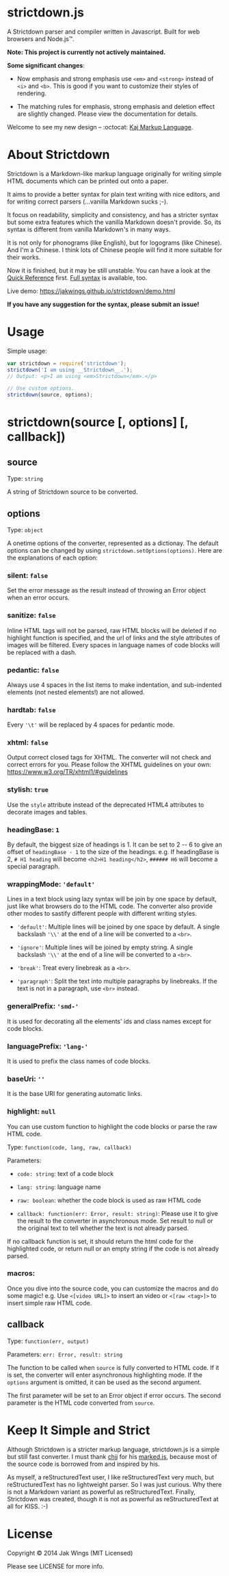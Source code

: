 strictdown.js
=============

A Strictdown parser and compiler written in Javascript. Built for web browsers
and Node.js&trade;.

**Note: This project is currently not actively maintained.**

**Some significant changes**:

- Now emphasis and strong emphasis use `<em>` and `<strong>` instead of `<i>`
  and `<b>`. This is good if you want to customize their styles of rendering.

- The matching rules for emphasis, strong emphasis and deletion effect are
  slightly changed. Please view the documentation for details.

Welcome to see my new design – :octocat: [Kaj Markup Language](https://github.com/jakwings/Kaj-Markup-Language).


About Strictdown
================

Strictdown is a Markdown-like markup language originally for writing simple HTML
documents which can be printed out onto a paper.

It aims to provide a better syntax for plain text writing with nice editors, and
for writing correct parsers (...vanilla Markdown sucks ;-).

It focus on readability, simplicity and consistency, and has a stricter syntax
but some extra features which the vanilla Markdown doesn't provide. So, its
syntax is different from vanilla Markdown's in many ways.

It is not only for phonograms (like English), but for logograms (like Chinese).
And I'm a Chinese. I think lots of Chinese people will find it more suitable for
their works.

Now it is finished, but it may be still unstable. You can have a look at the
[Quick Reference] first. [Full syntax] is available, too.

Live demo: https://jakwings.github.io/strictdown/demo.html

[Quick Reference]: https://jakwings.github.io/strictdown/QuickReference.html

[Full syntax]: https://jakwings.github.io/strictdown/Syntax.html

**If you have any suggestion for the syntax, please submit an issue!**


Usage
=====

Simple usage:

``` javascript
var strictdown = require('strictdown');
strictdown('I am using __Strictdown__.');
// Output: <p>I am using <em>Strictdown</em>.</p>

// Use custom options.
strictdown(source, options);
```


strictdown(source \[, options\] \[, callback\])
===============================================

source
------

Type: `string`

A string of Strictdown source to be converted.

options
-------

Type: `object`

A onetime options of the converter, represented as a dictionay. The default
options can be changed by using `strictdown.setOptions(options)`. Here are the
explanations of each option:

### silent: `false`

Set the error message as the result instead of throwing an Error object when an
error occurs.

### sanitize: `false`

Inline HTML tags will not be parsed, raw HTML blocks will be deleted if no
highlight function is specified, and the url of links and the style attributes
of images will be filtered. Every spaces in language names of code blocks will
be replaced with a dash.

### pedantic: `false`

Always use 4 spaces in the list items to make indentation, and sub-indented
elements (not nested elements!) are not allowed.

### hardtab: `false`

Every `'\t'` will be replaced by 4 spaces for pedantic mode.

### xhtml: `false`

Output correct closed tags for XHTML. The converter will not check and correct
errors for you. Please follow the XHTML guidelines on your own:
<https://www.w3.org/TR/xhtml1/#guidelines>

### stylish: `true`

Use the `style` attribute instead of the deprecated HTML4 attributes to
decorate images and tables.

### headingBase: `1`

By default, the biggest size of headings is 1. It can be set to 2 -- 6 to give
an offset of `headingBase - 1` to the size of the headings. e.g. If headingBase
is 2, `# H1 heading` will become `<h2>H1 heading</h2>`, `###### H6` will become
a special paragraph.

### wrappingMode: `'default'`

Lines in a text block using lazy syntax will be join by one space by default,
just like what browsers do to the HTML code. The converter also provide other
modes to sastify different people with different writing styles.

* `'default'`: Multiple lines will be joined by one space by default. A single
  backslash `'\\'` at the end of a line will be converted to a `<br>`.

* `'ignore'`: Multiple lines will be joined by empty string. A single backslash
  `'\\'` at the end of a line will be converted to a `<br>`.

* `'break'`: Treat every linebreak as a `<br>`.

* `'paragraph'`: Split the text into multiple paragraphs by linebreaks. If the
  text is not in a paragraph, use `<br>` instead.

### generalPrefix: `'smd-'`

It is used for decorating all the elements' ids and class names except for code
blocks.

### languagePrefix: `'lang-'`

It is used to prefix the class names of code blocks.

### baseUri: `''`

It is the base URI for generating automatic links.

### highlight: `null`

You can use custom function to highlight the code blocks or parse the raw HTML
code.

Type: `function(code, lang, raw, callback)`

Parameters:

* `code: string`: text of a code block

* `lang: string`: language name

* `raw: boolean`: whether the code block is used as raw HTML code

* `callback: function(err: Error, result: string)`: Please use it to give
  the result to the converter in asynchronous mode. Set result to null or
  the original text to tell whether the text is not already parsed.

If no callback function is set, it should return the html code for the
highlighted code, or return null or an empty string if the code is not already
parsed.

### macros:

Once you dive into the source code, you can customize the macros and do some
magic! e.g. Use `<[video URL]>` to insert an video or `<[raw <tag>]>` to insert
simple raw HTML code.

callback
--------

Type: `function(err, output)`

Parameters: `err: Error, result: string`

The function to be called when `source` is fully converted to HTML
code. If it is set, the converter will enter asynchronous highlighting mode. If
the `options` argument is omitted, it can be used as the second argument.

The first parameter will be set to an Error object if error occurs. The second
parameter is the HTML code converted from `source`.


Keep It Simple and Strict
=========================

Although Strictdown is a stricter markup language, strictdown.js is a simple but
still fast converter. I must thank [chjj](https://github.com/chjj) for his
[marked.js](https://github.com/chjj/marked), because most of the source code is
borrowed from and inspired by his.

As myself, a reStructuredText user, I like reStructuredText very much, but
reStructuredText has no lightweight parser. So I was just curious. Why there is
not a Markdown variant as powerful as reStructuredText. Finally, Strictdown was
created, though it is not as powerful as reStructuredText at all for KISS. :-)


License
=======

Copyright &copy; 2014 Jak Wings (MIT Licensed)

Please see LICENSE for more info.
